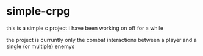 # simple-crpg
this is a simple c project i have been working on off for a while

the project is curruntly only the combat interactions between a player and a single (or multiple) enemys 

